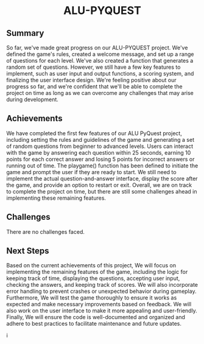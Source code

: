 <h1 align="center">ALU-PYQUEST</h1>

## Summary
So far, we've made great progress on our ALU-PYQUEST project. We've defined the game's rules, created a welcome message, and set up a range of questions for each level. We've also created a function that generates a random set of questions. However, we still have a few key features to implement, such as user input and output functions, a scoring system, and finalizing the user interface design. We're feeling positive about our progress so far, and we're confident that we'll be able to complete the project on time as long as we can overcome any challenges that may arise during development.

## Achievements
We have completed the first few features of our ALU PyQuest project, including setting the rules and guidelines of the game and generating a set of random questions from beginner to advanced levels. Users can interact with the game by answering each question within 25 seconds, earning 10 points for each correct answer and losing 5 points for incorrect answers or running out of time. The playgame() function has been defined to initiate the game and prompt the user if they are ready to start. We still need to implement the actual question-and-answer interface, display the score after the game, and provide an option to restart or exit. Overall, we are on track to complete the project on time, but there are still some challenges ahead in implementing these remaining features.

## Challenges
There are no challenges faced. 

## Next Steps
Based on the current achievements of this project, We will focus on implementing the remaining features of the game, including the logic for keeping track of time, displaying the questions, accepting user input, checking the answers, and keeping track of scores. We will also incorporate error handling to prevent crashes or unexpected behavior during gameplay. Furthermore, We will test the game thoroughly to ensure it works as expected and make necessary improvements based on feedback. We will also work on the user interface to make it more appealing and user-friendly. Finally, We will ensure the code is well-documented and organized and adhere to best practices to facilitate maintenance and future updates.


i
